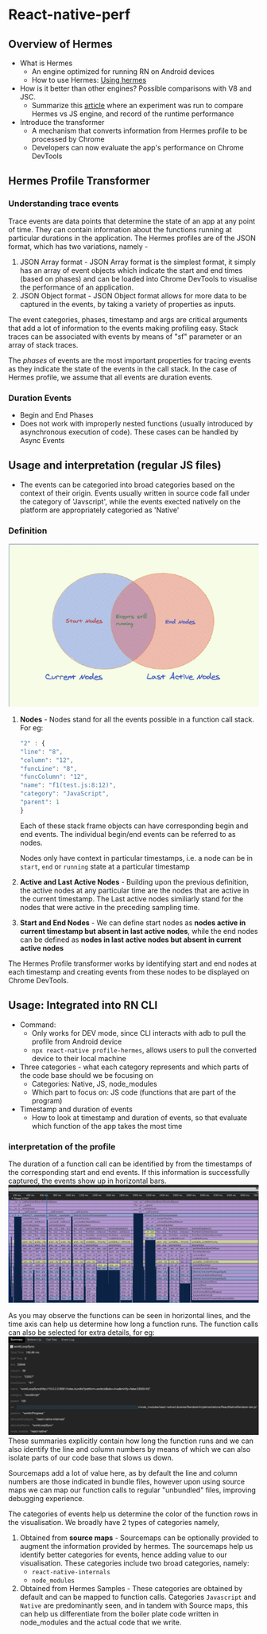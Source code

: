 # React-native-perf

## Overview of Hermes

- What is Hermes
  - An engine optimized for running RN on Android devices
  - How to use Hermes: [Using hermes](https://reactnative.dev/docs/hermes)
- How is it better than other engines? Possible comparisons with V8 and JSC.
  - Summarize this [article](http://blog.nparashuram.com/2019/07/facebook-announced-hermes-new.html) where an experiment was run to compare Hermes vs JS engine, and record of the runtime performance
- Introduce the transformer
  - A mechanism that converts information from Hermes profile to be processed by Chrome
  - Developers can now evaluate the app's performance on Chrome DevTools

## Hermes Profile Transformer

### Understanding trace events

Trace events are data points that determine the state of an app at any point of time. They can contain information about the functions running at particular durations in the application. The Hermes profiles are of the JSON format, which has two variations, namely -

1. JSON Array format - JSON Array format is the simplest format, it simply has an array of event objects which indicate the start and end times (based on phases) and can be loaded into Chrome DevTools to visualise the performance of an application.
2. JSON Object format - JSON Object format allows for more data to be captured in the events, by taking a variety of properties as inputs.

The event categories, phases, timestamp and args are critical arguments that add a lot of information to the events making profiling easy.
Stack traces can be associated with events by means of "sf" parameter or an array of stack traces.

The _phases_ of events are the most important properties for tracing events as they indicate the state of the events in the call stack. In the case of Hermes profile, we assume that all events are duration events.

### Duration Events

- Begin and End Phases
- Does not work with improperly nested functions (usually introduced by asynchronous execution of code). These cases can be handled by Async Events

## Usage and interpretation (regular JS files)

- The events can be categoried into broad categories based on the context of their origin. Events usually written in source code fall under the category of 'Javscript', while the events exected natively on the platform are appropriately categoried as 'Native'

### Definition

![DemoImage](assets/images/startnodes-endnodes.png)

1. **Nodes** - Nodes stand for all the events possible in a function call stack. For eg:

   ```ts
   "2" : {
   "line": "8",
   "column": "12",
   "funcLine": "8",
   "funcColumn": "12",
   "name": "f1(test.js:8:12)",
   "category": "JavaScript",
   "parent": 1
   }
   ```

   Each of these stack frame objects can have corresponding begin and end events. The individual begin/end events can be referred to as nodes.

   Nodes only have context in particular timestamps, i.e. a node can be in `start`, `end` or `running` state at a particular timestamp

2. **Active and Last Active Nodes** - Building upon the previous definition, the active nodes at any particular time are the nodes that are active in the current timestamp. The Last active nodes similiarly stand for the nodes that were active in the preceding sampling time.
3. **Start and End Nodes** - We can define start nodes as **nodes active in current timestamp but absent in last active nodes**, while the end nodes can be defined as **nodes in last active nodes but absent in current active nodes**

The Hermes Profile transformer works by identifying start and end nodes at each timestamp and creating events from these nodes to be displayed on Chrome DevTools.

## Usage: Integrated into RN CLI

- Command:
  - Only works for DEV mode, since CLI interacts with adb to pull the profile from Android device
  - `npx react-native profile-hermes`, allows users to pull the converted device to their local machine
- Three categories - what each category represents and which parts of the code base should we be focusing on
  - Categories: Native, JS, node_modules
  - Which part to focus on: JS code (functions that are part of the program)
- Timestamp and duration of events
  - How to look at timestamp and duration of events, so that evaluate which function of the app takes the most time

### interpretation of the profile

The duration of a function call can be identified by from the timestamps of the corresponding start and end events. If this information is successfully captured, the events show up in horizontal bars.
![Profile](assets/images/profile.png)

As you may observe the functions can be seen in horizontal lines, and the time axis can help us determine how long a function runs.
The function calls can also be selected for extra details, for eg:
![EventInfo](assets/images/SummaryOfEvent.jpeg)
These summaries explicitly contain how long the function runs and we can also identify the line and column numbers by means of which we can also isolate parts of our code base that slows us down.

Sourcemaps add a lot of value here, as by default the line and column numbers are those indicated in bundle files, however upon using source maps we can map our function calls to regular "unbundled" files, improving debugging experience.

The categories of events help us determine the color of the function rows in the visualisation. We broadly have 2 types of categories namely,

1. Obtained from **source maps** - Sourcemaps can be optionally provided to augment the information provided by hermes. The sourcemaps help us identify better categories for events, hence adding value to our visualisation. These categories include two broad categories, namely:
   - `react-native-internals`
   - `node_modules`
2. Obtained from Hermes Samples - These categories are obtained by default and can be mapped to function calls. Categories `Javascript` and `Native` are predominantly seen, and in tandem with Source maps, this can help us differentiate from the boiler plate code written in node_modules and the actual code that we write.

